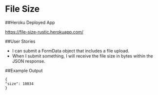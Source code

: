 # File Size

##Heroku Deployed App

https://file-size-rustic.herokuapp.com/

##User Stories

* I can submit a FormData object that includes a file upload.
* When I submit something, I will receive the file size in bytes within the JSON response.

##Example Output

```
{
"size": 18034
}
```
